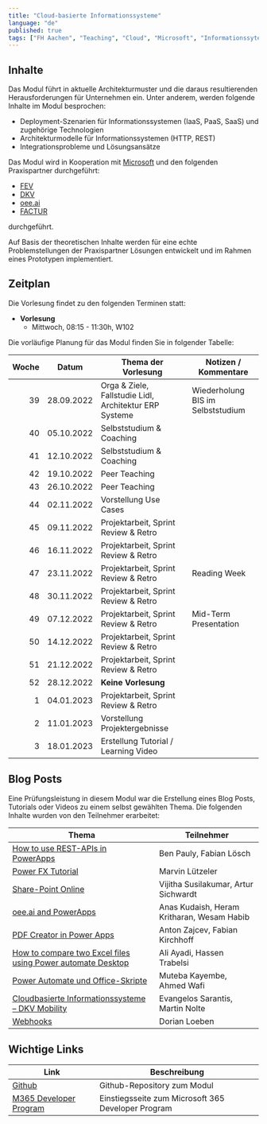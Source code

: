```yaml
---
title: "Cloud-basierte Informationssysteme"
language: "de"
published: true
tags: ["FH Aachen", "Teaching", "Cloud", "Microsoft", "Informationssyteme"]
---
```


## Inhalte

Das Modul führt in aktuelle Architekturmuster und die daraus resultierenden
Herausforderungen für Unternehmen ein. Unter anderem, werden folgende
Inhalte im Modul besprochen:

- Deployment-Szenarien für Informationssystemen (IaaS, PaaS, SaaS) und
  zugehörige Technologien
- Architekturmodelle für Informationssystemen (HTTP, REST)
- Integrationsprobleme und Lösungsansätze

Das Modul wird in Kooperation mit [Microsoft](https://microsoft.com)
und den folgenden Praxispartner durchgeführt:

- [FEV](https://www.fev.com)
- [DKV](https://www.dkv-mobility.com)
- [oee.ai](https://oee.ai)
- [FACTUR](https://www.factur.de/)

durchgeführt.

Auf Basis der theoretischen Inhalte werden für eine echte Problemstellungen der Praxispartner Lösungen
entwickelt und im Rahmen eines Prototypen implementiert.

## Zeitplan

Die Vorlesung findet zu den folgenden Terminen statt:

- **Vorlesung**
  - Mittwoch, 08:15 - 11:30h, W102

Die vorläufige Planung für das Modul finden Sie in folgender Tabelle:

| Woche | Datum      | Thema der Vorlesung                                    | Notizen / Kommentare              |
| ----: | ---------- | ------------------------------------------------------ | --------------------------------- |
|    39 | 28.09.2022 | Orga & Ziele, Fallstudie Lidl, Architektur ERP Systeme | Wiederholung BIS im Selbststudium |
|    40 | 05.10.2022 | Selbststudium & Coaching                               |                                   |
|    41 | 12.10.2022 | Selbststudium & Coaching                               |                                   |
|    42 | 19.10.2022 | Peer Teaching                                          |                                   |
|    43 | 26.10.2022 | Peer Teaching                                          |                                   |
|    44 | 02.11.2022 | Vorstellung Use Cases                                  |                                   |
|    45 | 09.11.2022 | Projektarbeit, Sprint Review & Retro                   |                                   |
|    46 | 16.11.2022 | Projektarbeit, Sprint Review & Retro                   |                                   |
|    47 | 23.11.2022 | Projektarbeit, Sprint Review & Retro                   | Reading Week                      |
|    48 | 30.11.2022 | Projektarbeit, Sprint Review & Retro                   |                                   |
|    49 | 07.12.2022 | Projektarbeit, Sprint Review & Retro                   | Mid-Term Presentation             |
|    50 | 14.12.2022 | Projektarbeit, Sprint Review & Retro                   |                                   |
|    51 | 21.12.2022 | Projektarbeit, Sprint Review & Retro                   |                                   |
|    52 | 28.12.2022 | **Keine Vorlesung**                                    |                                   |
|     1 | 04.01.2023 | Projektarbeit, Sprint Review & Retro                   |                                   |
|     2 | 11.01.2023 | Vorstellung Projektergebnisse                          |                                   |
|     3 | 18.01.2023 | Erstellung Tutorial / Learning Video                   |                                   |

## Blog Posts

Eine Prüfungsleistung in diesem Modul war die Erstellung eines Blog Posts, Tutorials oder Videos zu einem selbst gewählten Thema.
Die folgenden Inhalte wurden von den Teilnehmer erarbeitet:

| Thema                                                                                                                                                         | Teilnehmer                                 |
| ------------------------------------------------------------------------------------------------------------------------------------------------------------- | ------------------------------------------ |
| [How to use REST-APIs in PowerApps](https://powerusers.microsoft.com/t5/Power-Platform-Integrations/Tutorial-How-to-use-a-REST-API-in-Power-Apps/m-p/2003174) | Ben Pauly, Fabian Lösch                    |
| [Power FX Tutorial](/teaching/lectures/2022/winter_term/cbis/power_fx)                                                                                        | Marvin Lützeler                            |
| [Share-Point Online](/teaching/lectures/2022/winter_term/cbis/sharepoint_online)                                                                              | Vijitha Susilakumar, Artur Sichwardt       |
| [oee.ai and PowerApps](/teaching/lectures/2022/winter_term/cbis/oeeai_powerapps)                                                                              | Anas Kudaish, Heram Kritharan, Wesam Habib |
| [PDF Creator in Power Apps](/teaching/lectures/2022/winter_term/cbis/pdf_creator)                                                                             | Anton Zajcev, Fabian Kirchhoff             |
| [How to compare two Excel files using Power automate Desktop](/teaching/lectures/2022/winter_term/cbis/compare_excel)                                         | Ali Ayadi, Hassen Trabelsi                 |
| [Power Automate und Office-Skripte](/teaching/lectures/2022/winter_term/cbis/office_script)                                                                   | Muteba Kayembe, Ahmed Wafi                 |
| [Cloudbasierte Informationssysteme – DKV Mobility](https://techcommunity.microsoft.com/t5/excel/cloudbasierte-informationssysteme-dkv-mobility/m-p/3754017)   | Evangelos Sarantis, Martin Nolte           |
| [Webhooks](/teaching/lectures/2022/winter_term/cbis/webhooks)                                                                                                 | Dorian Loeben                              |

## Wichtige Links

| Link                                                                                      | Beschreibung                                       |
| ----------------------------------------------------------------------------------------- | -------------------------------------------------- |
| [Github](https://github.com/ceedee666/cloud_based_is)                                     | Github-Repository zum Modul                        |
| [M365 Developer Program](https://developer.microsoft.com/en-us/microsoft-365/dev-program) | Einstiegsseite zum Microsoft 365 Developer Program |
